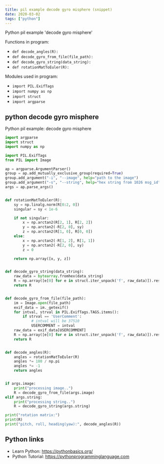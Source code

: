 ```yaml
---
title: pil example decode gyro misphere (snippet)
date: 2020-03-02
tags: ["python"]
---
```

Python pil example 'decode gyro misphere'

Functions in program: 
* `def decode_angles(R):`
* `def decode_gyro_from_file(file_path):`
* `def decode_gyro_string(data_string):`
* `def rotationMatToEuler(R):`

Modules used in program: 
* `import PIL.ExifTags`
* `import numpy as np`
* `import struct`
* `import argparse`

## python decode gyro misphere

Python pil example: decode gyro misphere

```python
import argparse
import struct
import numpy as np

import PIL.ExifTags
from PIL import Image

ap = argparse.ArgumentParser()
group = ap.add_mutually_exclusive_group(required=True)
group.add_argument("-i", "--image", help="path to the image")
group.add_argument("-s", "--string", help="hex string from 1026 msg_id")
args = ap.parse_args()


def rotationMatToEuler(R):
    sy = np.linalg.norm(R[0:2, 0])
    singular = sy < 1e-6

    if not singular:
        x = np.arctan2(R[2, 1], R[2, 2])
        y = np.arctan2(-R[2, 0], sy)
        z = np.arctan2(R[1, 0], R[0, 0])
    else:
        x = np.arctan2(-R[1, 2], R[1, 1])
        y = np.arctan2(-R[2, 0], sy)
        z = 0

    return np.array([x, y, z])


def decode_gyro_string(data_string):
    raw_data = bytearray.fromhex(data_string)
    R = np.array([e[0] for e in struct.iter_unpack('f', raw_data)]).reshape(-1, 3)
    return R


def decode_gyro_from_file(file_path):
    im = Image.open(file_path)
    exif_data = im._getexif()
    for intval, strval in PIL.ExifTags.TAGS.items():
        if strval == 'UserComment':
            # intval will be 37510
            USERCOMMENT = intval
    raw_data = exif_data[USERCOMMENT]
    R = np.array([e[0] for e in struct.iter_unpack('f', raw_data)]).reshape(-1,  3)
    return R


def decode_angles(R):
    angles = rotationMatToEuler(R)
    angles *= 180 / np.pi
    angles *= -1
    return angles


if args.image:
    print("processing image..")
    R = decode_gyro_from_file(args.image)
elif args.string:
    print("processing string..")
    R = decode_gyro_string(args.string)

print("rotation matrix:")
print(R)
print("pitch, roll, heading(yaw):", decode_angles(R))


```

## Python links

- Learn Python: https://pythonbasics.org/
- Python Tutorial: https://pythonprogramminglanguage.com
